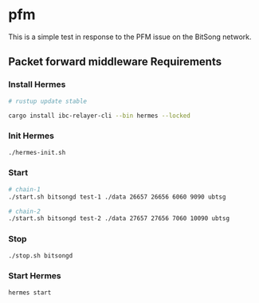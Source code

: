 # pfm

This is a simple test in response to the PFM issue on the BitSong network.

## Packet forward middleware Requirements

### Install Hermes
```bash
# rustup update stable

cargo install ibc-relayer-cli --bin hermes --locked
```

### Init Hermes
```bash
./hermes-init.sh
```

### Start
```bash
# chain-1
./start.sh bitsongd test-1 ./data 26657 26656 6060 9090 ubtsg

# chain-2
./start.sh bitsongd test-2 ./data 27657 27656 7060 10090 ubtsg
```

### Stop
```bash
./stop.sh bitsongd
```

### Start Hermes
```bash
hermes start
```

